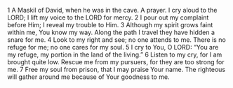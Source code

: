 1	A Maskil of David, when he was in the cave. A prayer. I cry aloud to the LORD; I lift my voice to the LORD for mercy.
2	I pour out my complaint before Him; I reveal my trouble to Him.
3	Although my spirit grows faint within me, You know my way. Along the path I travel they have hidden a snare for me.
4	Look to my right and see; no one attends to me. There is no refuge for me; no one cares for my soul.
5	I cry to You, O LORD: “You are my refuge, my portion in the land of the living.”
6	Listen to my cry, for I am brought quite low. Rescue me from my pursuers, for they are too strong for me.
7	Free my soul from prison, that I may praise Your name. The righteous will gather around me because of Your goodness to me.